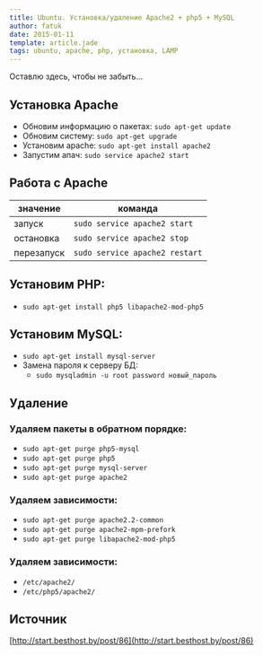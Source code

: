 ```yaml
---
title: Ubuntu. Установка/удаление Apache2 + php5 + MySQL
author: fatuk
date: 2015-01-11
template: article.jade
tags: ubuntu, apache, php, установка, LAMP
---
```


Оставлю здесь, чтобы не забыть...
<span class="more"></span>

## Установка Apache
* Обновим информацию о пакетах: `sudo apt-get update`
* Обновим систему: `sudo apt-get upgrade`
* Установим apache: `sudo apt-get install apache2`
* Запустим апач: `sudo service apache2 start`

## Работа с Apache
| значение   | команда                        |
| -          | -                              |
| запуск     | `sudo service apache2 start`   |
| остановка  | `sudo service apache2 stop`    |
| перезапуск | `sudo service apache2 restart` |

## Установим PHP:
* `sudo apt-get install php5 libapache2-mod-php5`

## Установим MySQL:
* `sudo apt-get install mysql-server`
* Замена пароля к серверу БД:
	* `sudo mysqladmin -u root password новый_пароль`

## Удаление

### Удаляем пакеты в обратном порядке:
* `sudo apt-get purge php5-mysql`
* `sudo apt-get purge php5`
* `sudo apt-get purge mysql-server`
* `sudo apt-get purge apache2`

### Удаляем зависимости:
* `sudo apt-get purge apache2.2-common`
* `sudo apt-get purge apache2-mpm-prefork`
* `sudo apt-get purge libapache2-mod-php5`

### Удаляем зависимости:
* `/etc/apache2/`
* `/etc/php5/apache2/`



## Источник

[http://start.besthost.by/post/86](http://start.besthost.by/post/86)
